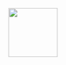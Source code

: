 <div id="header" align="center">
  <img src="https://i.giphy.com/media/v1.Y2lkPTc5MGI3NjExODU5c212a2F2enQ2eTl1M2h5OG56eTBidDUzbDZ2MmFqMHZ3M3U2NiZlcD12MV9pbnRlcm5hbF9naWZfYnlfaWQmY3Q9Zw/1KrM2hhDN3dgk/giphy.gif" width="100"/>
</div>
